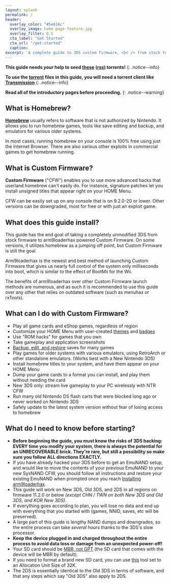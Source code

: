 ```yaml
---
layout: splash
permalink: /
header:
  overlay_color: "#5e616c"
  overlay_image: home-page-feature.jpg
  overlay_filter: 0.5
  cta_label: "Get Started"
  cta_url: "/get-started"
  caption:
excerpt: 'A complete guide to 3DS custom firmware, <br /> from stock to arm9loaderhax.<br />'
---
```


**This guide needs *your* help to seed [these](https://github.com/Plailect/Guide/archive/master.zip) ([rss](https://plailect.github.io/Guide/rss.xml)) torrents!**
{: .notice--info}

**To use the [torrent](https://en.wikipedia.org/wiki/Torrent_file) files in this guide, you will need a torrent client like [Transmission](https://sourceforge.net/projects/trqtw/files/latest/download)**
{: .notice--info}

**Read all of the introductory pages before proceeding.**
{: .notice--warning}

## What is Homebrew?

[**Homebrew**](https://en.wikipedia.org/wiki/List_of_homebrew_video_games) usually refers to software that is not authorized by Nintendo. It allows you to run homebrew games, tools like save editing and backup, and emulators for various older systems.

In most cases, running homebrew on your console is 100% free using just the Internet Browser. There are also various other exploits in commercial games to get homebrew running.

## What is Custom Firmware?

**Custom Firmware** ("CFW") enables you to use more advanced hacks that userland homebrew can't easily do. For instance, signature patches let you install unsigned titles that appear right on your HOME Menu.

CFW can be easily set up on any console that is on 9.2.0-20 or lower. Other versions can be downgraded, most for free or with just an exploit game.

## What does this guide install?

This guide has the end goal of taking a completely unmodified 3DS from stock
firmware to arm9loaderhax powered Custom Firmware. On some versions, it utilizes homebrew as a jumping off point, but Custom Firmware is still the goal.

Arm9loaderhax is the newest and best method of launching Custom Firmware that gives us nearly full control of the system only milliseconds into boot, which is similar to the effect of BootMii for the Wii.

The benefits of arm9loaderhax over other Custom Firmware launch methods are numerous, and as such it is recommended to use this guide over any other that relies on outdated software (such as menuhax or rxTools).

## What can I do with Custom Firmware?

+ Play all game cards and eShop games, regardless of region
+ Customize your HOME Menu with user-created [themes](https://3dsthem.es/) and [badges](https://badges.3dsthem.es/)
+ Use "ROM hacks" for games that you own
+ Take gameplay and application screenshots
+ [Backup, edit, and restore](https://gbatemp.net/threads/release-jks-savemanager-homebrew-cia-save-manager.413143/) saves for many games
+ Play games for older systems with various emulators, using RetroArch or other standalone emulators. (Works best with a New Nintendo 3DS)
+ Install homebrew titles to your system, and have them appear on your HOME Menu
+ Dump your game cards to a format you can install, and play them without needing the card
+ New 3DS only: stream live gameplay to your PC wirelessly with NTR CFW
+ Run many old Nintendo DS flash carts that were blocked long ago or never worked on Nintendo 3DS
+ Safely update to the latest system version without fear of losing access to homebrew

## What do I need to know before starting?

+ **Before beginning the guide, you must know the risks of 3DS hacking: EVERY time you modify your system, there is always the potential for an UNRECOVERABLE brick. They're rare, but still a possibility so make sure you follow ALL directions EXACTLY.**
+ If you have already hacked your 3DS before to get an EmuNAND setup, and would like to move the contents of your previous EmuNAND to your new SysNAND CFW, you should follow all instructions and restore your existing EmuNAND when prompted once you reach [Installing arm9loaderhax](installing-arm9loaderhax).
+ This guide will work on New 3DS, Old 3DS, and 2DS in all regions on firmware 11.2.0 or below *(except CHN / TWN on both New 3DS and Old 3DS, and KOR New 3DS)*.
+ If everything goes according to plan, you will lose no data and end up with everything that you started with (games, NNID, saves, etc will be preserved).
+ A large part of this guide is lengthy NAND dumps and downgrades, so the entire process can take *several* hours thanks to the 3DS's slow processor.
+ **Keep the device plugged in and charged throughout the entire process to avoid data loss or damage from an unexpected power-off!**
+ Your SD card should be [MBR, not GPT](http://www.howtogeek.com/245610/) (the SD card that comes with the device will be MBR by default).
+ If you need to format a brand new SD card, you can use [this](http://www.ridgecrop.demon.co.uk/index.htm?guiformat.htm) tool set to an Allocation Unit Size of 32K.
+ The 2DS is essentially identical to the Old 3DS in terms of software, and that any steps which say "Old 3DS" also apply to 2DS.

